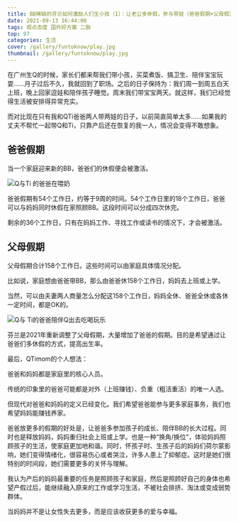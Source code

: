 ```yaml
---
title: BB稀缺的芬兰如何激励人们生小孩（1）：让老公多休假，参与带娃（爸爸假期+父母假）
date: 2021-09-13 16:44:00
tags: 观点态度 国外好方案 二胎
top: 97
categories: 生活
cover: /gallery/funtoknow/play.jpg
thumbnail: /gallery/funtoknow/play.jpg
---
```


在广州生Q的时候，家长们都来帮我们带小孩，买菜煮饭、搞卫生、陪伴宝宝玩耍......月子过后不久，我就回到了职场。之后的日子保持为：我们周一到周五白天上班，晚上回家逗娃和陪伴孩子睡觉。周末我们带宝宝两天。就这样，我们已经觉得生活被安排得异常充实。

<!-- more -->

而对比现在只有我和QTi爸爸两人带两娃的日子，以前简直简单太多......如果我的丈夫不帮忙一起带Q和Ti，只靠产后还在恢复的我一人，情况会变得不敢想象。

## 爸爸假期

当一个家庭迎来新的BB，爸爸们的休假便会被激活。

![Q与Ti 的爸爸在喂奶](https://res.cloudinary.com/dtyie1sma/image/upload/v1631541443/HUSTi/WhatsApp_Image_2021-09-13_at_11.04.15_%E5%89%AF%E6%9C%AC_qdd7bq.jpg)

爸爸假期有54个工作日，约等于9周的时间。54个工作日里的18个工作日，爸爸可以与妈妈同时休假在家照顾BB。这段时间可以分成四次休完。

剩余的36个工作日，只有在妈妈工作、寻找工作或读书的情况下，才会被激活。

## 父母假期

父母假期合计158个工作日。这些时间可以由家庭具体情况分配。

比如说，家庭想由爸爸带BB，那么由爸爸休158个工作日，妈妈去上班或上学。

当然，可以由夫妻两人商量怎么分配这158个工作日，妈妈全休、爸爸全休或各休一定时间，都是OK的。

![Q与 Ti的爸爸陪伴Q出去吃喝玩乐](https://res.cloudinary.com/dtyie1sma/image/upload/v1631541443/HUSTi/WhatsApp_Image_2021-09-13_at_11.05.35_%E5%89%AF%E6%9C%AC_l7lno9.jpg)

芬兰是2021年重新调整了父母假期，大量增加了爸爸的假期。目的是希望通过让爸爸们多休假的方式，提高出生率。

最后，QTimom的个人想法：

爸爸和妈妈都是家庭里的核心人员。

传统的印象里的爸爸可能都是对外（上班赚钱）、负重（粗活重活）的唯一人选。

但现代对爸爸和妈妈的定义已经变化。我们希望爸爸能参与更多家庭事务，我们也希望妈妈能赚钱养家。

爸爸放更多的假期的好处是，让爸爸多参加孩子的成长、陪伴BB的长大过程。同时也是释放妈妈，妈妈重归社会上班或上学。也是一种“换角/换位”，体验妈妈照顾孩子的生活，使家庭更加地和谐。同时，怀孩子时、生孩子后的妈妈们荷尔蒙影响，她们变得情绪化，很容易伤心或者哭泣，许多人患上了抑郁症。这时是她们很特别的时间段，她们需要更多的关怀与理解。

我认为产后的妈妈最重要的任务是照顾孩子和家庭，然后是照顾好自己的身体也希望产假过后，能继续融入原来的工作或学习生活，不被社会排挤、淘汰或变成弱势群体。

当妈妈并不是让女性失去更多，而是应该收获更多的爱与幸福。